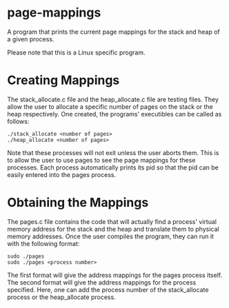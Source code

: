 # page-mappings
A program that prints the current page mappings for the stack and heap of a given process.

Please note that this is a Linux specific program.

# Creating Mappings
The stack_allocate.c file and the heap_allocate.c file are testing files. They allow the user to allocate a specific number of pages on the stack or the heap respectively. One created, the programs' executibles can be called as follows:
```
./stack_allocate <number of pages>
./heap_allocate <number of pages>
```
Note that these processes will not exit unless the user aborts them. This is to allow the user to use pages to see the page mappings for these processes. Each process automatically prints its pid so that the pid can be easily entered into the pages process.

# Obtaining the Mappings
The pages.c file contains the code that will actually find a process' virtual memory address for the stack and the heap and translate them to physical memory addresses. Once the user compiles the program, they can run it with the following format:
```
sudo ./pages
sudo ./pages <process number>
```
The first format will give the address mappings for the pages process itself. The second format will give the address mappings for the process specified. Here, one can add the process number of the stack_allocate process or the heap_allocate process.
